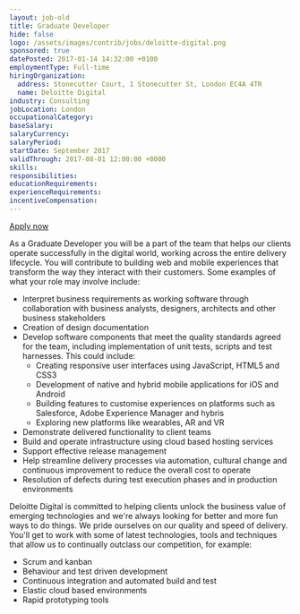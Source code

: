 ```yaml
---
layout: job-old
title: Graduate Developer
hide: false
logo: /assets/images/contrib/jobs/deloitte-digital.png
sponsored: true
datePosted: 2017-01-14 14:32:00 +0100
employmentType: Full-time
hiringOrganization:
  address: Stonecutter Court, 1 Stonecutter St, London EC4A 4TR
  name: Deloitte Digital
industry: Consulting
jobLocation: London
occupationalCategory:
baseSalary:
salaryCurrency:
salaryPeriod:
startDate: September 2017
validThrough: 2017-08-01 12:00:00 +0000
skills:
responsibilities:
educationRequirements:
experienceRequirements:
incentiveCompensation:
---
```

[Apply now](https://uk.deloittedigital.com/careers)

As a Graduate Developer you will be a part of the team that helps our clients operate successfully in the digital world, working across the entire delivery lifecycle.  You will contribute to building web and mobile experiences that transform the way they interact with their customers.  Some examples of what your role may involve include:

* Interpret business requirements as working software through collaboration with business analysts, designers, architects and other business stakeholders
* Creation of design documentation
* Develop software components that meet the quality standards agreed for the team, including implementation of unit tests, scripts and test harnesses. This could include:
  * Creating responsive user interfaces using JavaScript, HTML5 and CSS3
  * Development of native and hybrid mobile applications for iOS and Android
  * Building features to customise experiences on platforms such as Salesforce, Adobe Experience Manager and hybris
  * Exploring new platforms like wearables, AR and VR
* Demonstrate delivered functionality to client teams
* Build and operate infrastructure using cloud based hosting services
* Support effective release management
* Help streamline delivery processes via automation, cultural change and continuous improvement to reduce the overall cost to operate
* Resolution of defects during test execution phases and in production environments

Deloitte Digital is committed to helping clients unlock the business value of emerging technologies and we're always looking for better and more fun ways to do things. We pride ourselves on our quality and speed of delivery. You'll get to work with some of latest technologies, tools and techniques that allow us to continually outclass our competition, for example:

* Scrum and kanban
* Behaviour and test driven development
* Continuous integration and automated build and test
* Elastic cloud based environments
* Rapid prototyping tools
